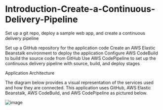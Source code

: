 # Introduction-Create-a-Continuous-Delivery-Pipeline
Set up a git repo, deploy a sample web app, and create a continuous delivery pipeline

Set up a GitHub repository for the application code
Create an AWS Elastic Beanstalk environment to deploy the application
Configure AWS CodeBuild to build the source code from GitHub
Use AWS CodePipeline to set up the continuous delivery pipeline with source, build, and deploy stages



Application Architecture

The diagram below provides a visual representation of the services used and how they are connected.
This application uses GitHub, AWS Elastic Beanstalk, AWS CodeBuild, and AWS CodePipeline as pictured below.

![image](https://user-images.githubusercontent.com/81707384/173893696-c4eb7f2a-b7c1-47a4-838a-819e348a96f6.png)


